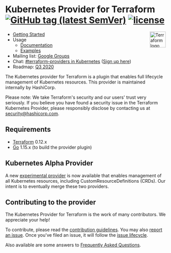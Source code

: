 
# Kubernetes Provider for Terraform [![GitHub tag (latest SemVer)](https://img.shields.io/github/v/tag/hashicorp/terraform-provider-kubernetes?label=release)](https://github.com/hashicorp/terraform-provider-kubernetes/releases) [![license](https://img.shields.io/github/license/hashicorp/terraform-provider-kubernetes.svg)]()

<a href="https://terraform.io">
    <img src="https://cdn.rawgit.com/hashicorp/terraform-website/master/content/source/assets/images/logo-hashicorp.svg" alt="Terraform logo" title="Terrafpr," align="right" height="50" />
</a>

- [Getting Started](https://learn.hashicorp.com/terraform?track=kubernetes#kubernetes)
- Usage 
  - [Documentation](https://www.terraform.io/docs/providers/kubernetes/index.html)
  - [Examples](https://github.com/hashicorp/terraform-provider-kubernetes/tree/master/_examples)
- Mailing list: [Google Groups](http://groups.google.com/group/terraform-tool)
- Chat: [#terraform-providers in Kubernetes](https://kubernetes.slack.com/messages/CJY6ATQH4) ([Sign up here](http://slack.k8s.io/))
- Roadmap: [Q3 2020](_about/ROADMAP.md)

The Kubernetes provider for Terraform is a plugin that enables full lifecycle management of Kubernetes resources. This provider is maintained internally by HashiCorp.

Please note: We take Terraform's security and our users' trust very seriously. If you believe you have found a security issue in the Terraform Kubernetes Provider, please responsibly disclose by contacting us at security@hashicorp.com.


## Requirements

-	[Terraform](https://www.terraform.io/downloads.html) 0.12.x
-	[Go](https://golang.org/doc/install) 1.15.x (to build the provider plugin)


## Kubernetes Alpha Provider

A new [experimental provider](https://registry.terraform.io/providers/hashicorp/kubernetes-alpha/latest) is now available that enables management of all Kubernetes resources, including CustomResourceDefinitions (CRDs). Our intent is to eventually merge these two providers.


## Contributing to the provider

The Kubernetes Provider for Terraform is the work of many contributors. We appreciate your help!

To contribute, please read the [contribution guidelines](_about/CONTRIBUTING.md). You may also [report an issue](https://github.com/hashicorp/terraform-provider-kubernetes/issues/new/choose). Once you've filed an issue, it will follow the [issue lifecycle](_about/ISSUES.md).

Also available are some answers to [Frequently Asked Questions](_about/FAQ.md).

